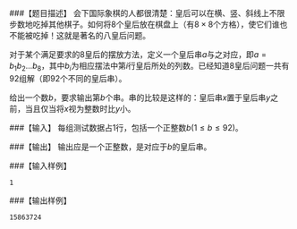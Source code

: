 ###【题目描述】
会下国际象棋的人都很清楚：皇后可以在横、竖、斜线上不限步数地吃掉其他棋子。如何将$8$个皇后放在棋盘上（有$8 \times 8$个方格），使它们谁也不能被吃掉！这就是著名的八皇后问题。

对于某个满足要求的$8$皇后的摆放方法，定义一个皇后串$a$与之对应，即$a=b_1b_2...b_8$，其中$b_i$为相应摆法中第$i$行皇后所处的列数。已经知道$8$皇后问题一共有$92$组解（即$92$个不同的皇后串）。

给出一个数$b$，要求输出第$b$个串。串的比较是这样的：皇后串$x$置于皇后串$y$之前，当且仅当将$x$视为整数时比$y$小。

###【输入】
每组测试数据占$1$行，包括一个正整数$b(1 \leq b \leq 92$)。

###【输出】
输出应是一个正整数，是对应于$b$的皇后串。

###【输入样例】
```
1
```
###【输出样例】
```
15863724
```